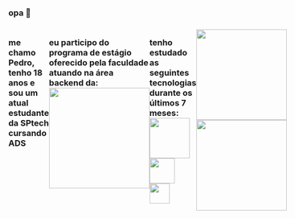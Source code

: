 ### opa 👋

<h3 style="display:flex;">

me chamo Pedro, tenho 18 anos e sou
um atual estudante da SPtech cursando ADS

eu participo do programa de estágio oferecido pela faculdade atuando na área backend da:
<img src="https://github.com/scortuzzi/scortuzzi/assets/142420670/c116a241-7c78-4161-ab00-7886748728e6" style="width:200px">

tenho estudado as seguintes tecnologias durante os últimos 7 meses:
<img src="https://t3.ftcdn.net/jpg/05/27/97/74/360_F_527977463_hcQAYoMqDE17JUYji9J9bVIV6CWMsFuG.png" style="width:80px">
<img src="https://cdn4.iconfinder.com/data/icons/logos-and-brands/512/181_Java_logo_logos-512.png" style="width:50px">
<img src="https://github.com/scortuzzi/scortuzzi/assets/142420670/0574356a-d7b6-4d47-a290-15dc9af8924d" style="width:40px">

<div>
<a href="https://github.com/scortuzzi">
<img loading="lazy" height="180em" src="https://github-readme-stats.vercel.app/api/top-langs/?username=scortuzzi&layout=compact&langs_count=7&theme=dracula"/>
<img loading="lazy" height="180em" src="https://github-readme-stats.vercel.app/api?username=scortuzzi&show_icons=true&theme=dracula&include_all_commits=true&count_private=true"/>
</div>



</h3>
